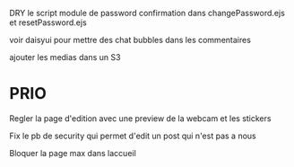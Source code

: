 DRY le script module de password confirmation dans changePassword.ejs et resetPassword.ejs

voir daisyui pour mettre des chat bubbles dans les commentaires

ajouter les medias dans un S3

# PRIO

Regler la page d'edition avec une preview de la webcam et les stickers

Fix le pb de security qui permet d'edit un post qui n'est pas a nous

Bloquer la page max dans laccueil
